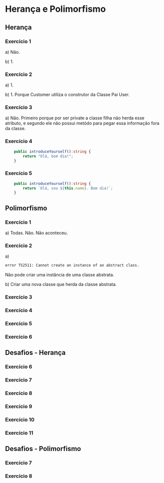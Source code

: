 # Herança e Polimorfismo

## Herança

### Exercício 1

a) Não.

b) 1.

### Exercício 2

a) 1.

b) 1. Porque Customer utiliza o construtor da Classe Pai User.

### Exercício 3

a) Não. Primeiro porque por ser private a classe filha não herda esse atributo, e segundo ele não possui metódo para pegar essa informação fora da classe.

### Exercício 4

```ts
    public introduceYourself():string {
        return "Olá, bom dia!";
    }
```

### Exercício 5

```ts
    public introduceYourself():string {
        return `Olá, sou ${this.name}. Bom dia!`;
    }
```

## Polimorfismo

### Exercício 1

a) Todas. Não. Não aconteceu.

### Exercício 2

a) 
```sh
error TS2511: Cannot create an instance of an abstract class.
```
Não pode criar uma instância de uma classe abstrata.

b) Criar uma nova classe que herda da classe abstrata.

### Exercício 3

### Exercício 4

### Exercício 5

### Exercício 6


## Desafios - Herança

### Exercício 6

### Exercício 7

### Exercício 8

### Exercício 9

### Exercício 10

### Exercício 11

## Desafios - Polimorfismo

### Exercício 7

### Exercício 8

